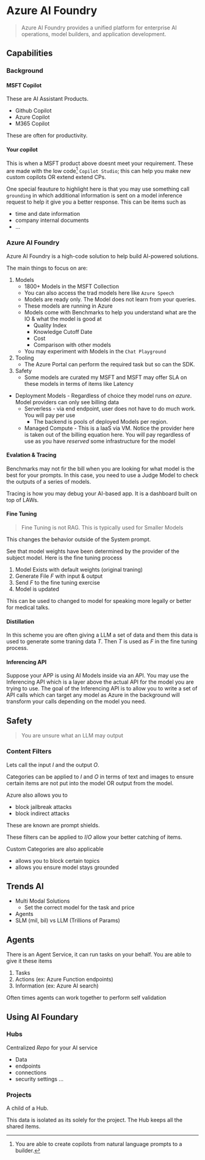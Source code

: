 # Azure AI Foundry

> Azure AI Foundry provides a unified platform for enterprise AI operations, model builders, and application development.

## Capabilities

### Background

#### MSFT **C**opilot

These are AI Assistant Products.

-   Github Copilot
-   Azure Copilot
-   M365 Copilot

These are often for productivity.

#### Your *c*opilot

This is when a MSFT product above doesnt meet your requirement. These are made with the low code[^1] `Copilot Studio`; this can help you make new custom copilots OR extend extend CPs.

One special feauture to highlight here is that you may use something call `grounding` in which additional information is sent on a model inference request to help it give you a better response. This can be items such as

-   time and date information
-   company internal documents
-   ...

### Azure AI Foundry

Azure AI Foundry is a high-code solution to help build AI-powered solutions.

The main things to focus on are:

1. Models
    - 1800+ Models in the MSFT Collection
	- You can also access the trad models here like `Azure Speech`
	- Models are ready only. The Model does not learn from your queries. 
	- These models are running in Azure
	- Models come with Benchmarks to help you understand what are the IO & what the model is good at
	    - Quality Index
		- Knowledge Cutoff Date
		- Cost
		- Comparison with other models
	- You may experiment with Models in the `Chat Playground`
2. Tooling
    - The Azure Portal can perform the required task but so can the SDK.
3. Safety
    - Some models are curated my MSFT and MSFT may offer SLA on these models in terms of items like Latency


- Deployment Models - Regardless of choice they model runs *on azure*. Model providers can only see billing data
    - Serverless - via end endpoint, user does not have to do much work. You will pay per use
	   - The backend is pools of deployed Models per region.
	- Managed Compute - This is a IaaS via VM. Notice the provider here is taken out of the billing equation here. You will pay regardless of use as you have *reserved* some infrastructure for the model

#### Evalation & Tracing

Benchmarks may not fir the bill when you are looking for what model is the best for your prompts. In this case, you need to use a Judge Model to check the outputs of a series of models. 

Tracing is how you may debug your AI-based app. It is a dashboard built on top of LAWs. 

#### Fine Tuning

> Fine Tuning is not RAG. This is typically used for Smaller Models

This changes the behavior outside of the System prompt.

See that model weights have been determined by the provider of the subject model. Here is the fine tuning process 

1. Model Exists with default weights (original traning)
2. Generate File $F$ with input & output
3. Send $F$ to the fine tuning exercise 
4. Model is updated

This can be used to changed to model for speaking more legally or better for medical talks.

#### Distillation

In this scheme you are often giving a LLM a set of data and them this data is used to generate some traning data $T$. Then $T$ is used as $F$ in the fine tuning process. 

#### Inferencing API

Suppose your APP is using AI Models inside via an API. You may use the Inferencing API which is a layer above the actual API for the model you are trying to use. The goal of the Inferencing API is to allow you to write a set of API calls which can target any model as Azure in the background will transform your calls depending on the model you need.  

## Safety 

> You are unsure what an LLM may output

### Content Filters

Lets call the input $I$ and the output $O$. 

Categories can be applied to $I$ and $O$ in terms of text and images to ensure certain items are not put into the model OR output from the model. 

Azure also allows you to 
- block jailbreak attacks
- block indirect attacks

These are known are prompt shields. 

These filters can be applied to $I/O$ allow your better catching of items. 

Custom Categories are also applicable
- allows you to block certain topics
- allows you ensure model stays grounded



## Trends AI

-   Multi Modal Solutions
    -   Set the correct model for the task and price
-   Agents
-   SLM (mil, bil) vs LLM (Trillions of Params)

## Agents

There is an Agent Service, it can run tasks on your behalf. You are able to give it these items

1. Tasks 
2. Actions (ex: Azure Function endpoints)
3. Information (ex: Azure AI search)

Often times agents can work together to perform self validation

## Using AI Foundary

### Hubs

Centralized *Repo* for your AI service
- Data
- endpoints
- connections
- security settings ...

### Projects

A child of a Hub. 

This data is isolated as its solely for the project. The Hub keeps all the shared items. 





[^1]: You are able to create copilots from natural language prompts to a builder.
